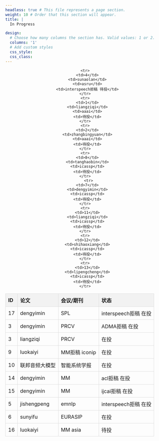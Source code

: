 ```yaml
---
headless: true # This file represents a page section.
weight: 10 # Order that this section will appear.
title: |
  In Progress

design:
  # Choose how many columns the section has. Valid values: 1 or 2.
  columns: '1'
  # Add custom styles
  css_style:
  css_class:
---
```

<style>
  table {
    border-collapse: collapse;
  }

  th {
    background-color: #f2f2f2;
    border: 1px solid #ddd;
    padding: 8px;
    text-align: left;
  }

  td {
    border: 1px solid #ddd;
    padding: 8px;
  }
</style>

<script>
    window.addEventListener('DOMContentLoaded', function() {
      var table = document.getElementById('myTable');
      var rows = table.getElementsByTagName('tr');
      var idCounter = 1;

      for (var i = 1; i < rows.length; i++) {
        var row = rows[i];
        var cells = row.getElementsByTagName('td');
        cells[0].innerText = idCounter;
        idCounter++;
      }
    });
</script>

<div align=center>



  <table id="myTable">
    <tr>
      <th>ID</th>
      <th>论文</th>
      <th>会议/期刊</th>
      <th>状态</th>
    </tr>
    <tr>
      <td>17</td>
      <td>dengyimin</td>
      <td>SPL</td>
      <td>interspeech拒稿 在投</td>
    </tr>
    <tr>
      <td>3</td>
      <td>dengyimin</td>
      <td>PRCV</td>
      <td>ADMA拒稿 在投</td>
    </tr>
      <tr>
      <td>3</td>
      <td>liangziqi</td>
      <td>PRCV</td>
      <td>在投</td>
    </tr>
    <tr>
      <td>9</td>
      <td>luokaiyi</td>
      <td>MM拒稿 iconip</td>
      <td>在投</td>
    </tr>
    <tr>
      <td>10</td>
      <td>联邦音频大模型</td>
      <td>智能系统学报</td>
      <td>在投</td>
    </tr>
    <tr>
      <td>14</td>
      <td>dengyimin</td>
      <td>MM</td>
      <td>acl拒稿 在投</td>
    </tr>
    <tr>
      <td>15</td>
      <td>dengyimin</td>
      <td>MM</td>
      <td>ijcai拒稿 在投</td>
    </tr>
    <tr>
      <td>5</td>
      <td>jishengpeng</td>
      <td>emnlp</td>
      <td>interspeech拒稿 在投</td>
    </tr>
    <tr>
      <td>6</td>
      <td>sunyifu</td>
      <td>EURASIP</td>
      <td>在投</td>
    </tr>
     <tr>
      <td>16</td>
      <td>luokaiyi</td>
      <td>MM asia</td>
      <td>待投</td>
    </tr>
 
    <tr>
      <td>4</td>
      <td>sunaolan</td>
      <td>asru</td>
      <td>interspeech拒稿 待投</td>
    </tr>
    <tr>
      <td>1</td>
      <td>liangziqi</td>
      <td>aaai</td>
      <td>待投</td>
    </tr>
    <tr>
      <td>2</td>
      <td>zhangbingyuan</td>
      <td>aaai</td>
      <td>待投</td>
    </tr>
    <tr>
      <td>8</td>
      <td>tanghaobin</td>
      <td>icassp</td>
      <td>待投</td>
    </tr>
       <tr>
      <td>7</td>
      <td>dengyimin</td>
      <td>icassp</td>
      <td>待投</td>
    </tr>
    <tr>
      <td>11</td>
      <td>liangziqi</td>
      <td>icassp</td>
      <td>待投</td>
    </tr>
    <tr>
      <td>12</td>
      <td>shihaoxiang</td>
      <td>icassp</td>
      <td>待投</td>
    </tr>
    <tr>
      <td>13</td>
      <td>lipengcheng</td>
      <td>icassp</td>
      <td>待投</td>
    </tr>
   
  </table>



</div>